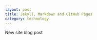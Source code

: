 ```yaml
---
layout: post
title: Jekyll, Markdown and GitHub Pages
category: technology
---
```


New site blog post
